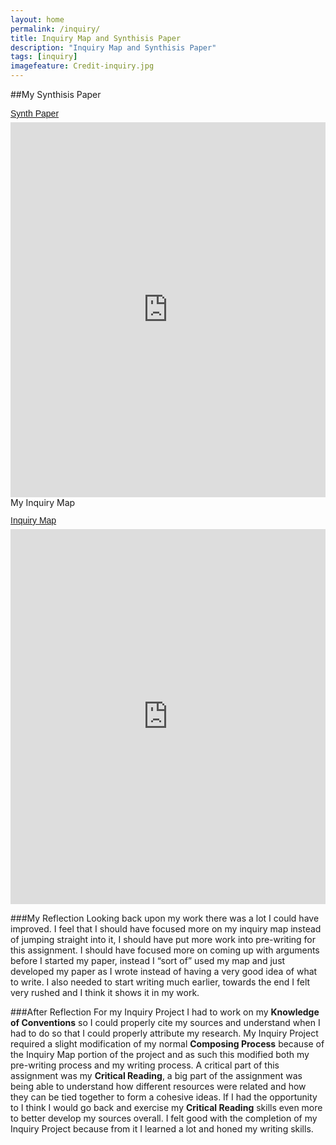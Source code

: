```yaml
---
layout: home
permalink: /inquiry/
title: Inquiry Map and Synthisis Paper
description: "Inquiry Map and Synthisis Paper"
tags: [inquiry]
imagefeature: Credit-inquiry.jpg
---
```


##My Synthisis Paper
<p  style=" margin: 12px auto 6px auto; font-family: Helvetica,Arial,Sans-serif; font-style: normal; font-variant: normal; font-weight: normal; font-size: 14px; line-height: normal; font-size-adjust: none; font-stretch: normal; -x-system-font: none; display: block;">   <a title="View Synth Paper on Scribd" href="https://www.scribd.com/doc/283990472/Synth-Paper"  style="text-decoration: underline;" >Synth Paper</a></p><iframe class="scribd_iframe_embed" src="https://www.scribd.com/embeds/283990472/content?start_page=1&view_mode=scroll&show_recommendations=true" data-auto-height="false" data-aspect-ratio="undefined" scrolling="no" id="doc_87391" width="100%" height="600" frameborder="0"></iframe>
<div class="my-synthisis-paper">My Inquiry Map</div>

<p  style=" margin: 12px auto 6px auto; font-family: Helvetica,Arial,Sans-serif; font-style: normal; font-variant: normal; font-weight: normal; font-size: 14px; line-height: normal; font-size-adjust: none; font-stretch: normal; -x-system-font: none; display: block;">   <a title="View Inquiry Map on Scribd" href="https://www.scribd.com/doc/284007339/Inquiry-Map"  style="text-decoration: underline;" >Inquiry Map</a></p><iframe class="scribd_iframe_embed" src="https://www.scribd.com/embeds/284007339/content?start_page=1&view_mode=scroll&show_recommendations=true" data-auto-height="false" data-aspect-ratio="undefined" scrolling="no" id="doc_70899" width="100%" height="600" frameborder="0"></iframe>

###My Reflection
Looking back upon my work there was a lot I could have improved. I feel that I should have focused more on my inquiry map instead of jumping straight into it, I should have put more work into pre-writing for this assignment. I should have focused more on coming up with arguments before I started my paper, instead I “sort of” used my map and just developed my paper as I wrote instead of having a very good idea of what to write. I also needed to start writing much earlier, towards the end I felt very rushed and I think it shows it in my work.

###After Reflection
For my Inquiry Project I had to work on my **Knowledge of Conventions** so I could properly cite my sources and understand when I had to do so that I could properly attribute my research. My Inquiry Project required a slight modification of my normal **Composing Process** because of the Inquiry Map portion of the project and as such this modified both my pre-writing process and my writing process. A critical part of this assignment was my **Critical Reading**, a big part of the assignment was being able to understand how different resources were related and how they can be tied together to form a cohesive ideas. If I had the opportunity to I think I would go back and exercise my **Critical Reading** skills even more to better develop my sources overall. I felt good with the completion of my Inquiry Project because from it I learned a lot and honed my writing skills.

